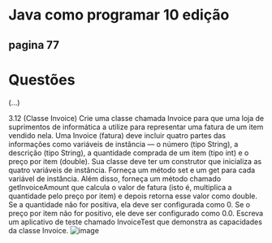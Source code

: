# Java como programar 10 edição
## pagina 77
# Questões
(...)

3.12 (Classe Invoice) Crie uma classe chamada Invoice para que uma loja de suprimentos de informática a utilize para representar uma
fatura de um item vendido nela. Uma Invoice (fatura) deve incluir quatro partes das informações como variáveis de instância — o
número (tipo String), a descrição (tipo String), a quantidade comprada de um item (tipo int) e o preço por item (double). Sua
classe deve ter um construtor que inicializa as quatro variáveis de instância. Forneça um método set e um get para cada variável de instância.
Além disso, forneça um método chamado getInvoiceAmount que calcula o valor de fatura (isto é, multiplica a quantidade pelo
preço por item) e depois retorna esse valor como double. Se a quantidade não for positiva, ela deve ser configurada como 0. Se o preço
por item não for positivo, ele deve ser configurado como 0.0. Escreva um aplicativo de teste chamado InvoiceTest que demonstra as
capacidades da classe Invoice.
![image](https://user-images.githubusercontent.com/8933834/203676971-a56ba0d7-05a5-4368-8556-d4a91f3df447.png)
